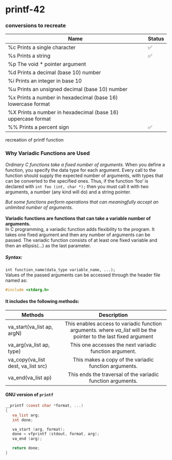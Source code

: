 # printf-42
### conversions to recreate

Name  | Status
------------- | -------------
%c Prints a single character     |  ✅ 
%s Prints a string   |  ✅ 
%p The void * pointer argument |
%d Prints a decimal (base 10) number|
%i Prints an integer in base 10| 
%u Prints an unsigned decimal (base 10) number| 
%x Prints a number in hexadecimal (base 16) lowercase format| 
%X Prints a number in hexadecimal (base 16) uppercase format |
%% Prints a percent sign |  ✅ 
 
recreation of printf function

### Why Variadic Functions are Used
*Ordinary C functions take a fixed number of arguments.* When you define a function, you specify the data type for each argument. Every call to the function should supply the expected number of arguments, with types that can be converted to the specified ones. Thus, if the function ‘foo’ is declared with `int foo (int, char *);` then you must call it with two arguments, a number (any kind will do) and a string pointer.

*But some functions perform operations that can meaningfully accept an unlimited number of arguments.* <br/>
<br />
**Variadic functions are functions that can take a variable number of arguments.** <br />
In C programming, a variadic function adds flexibility to the program. It takes one fixed argument and then any number of arguments can be passed. The variadic function consists of at least one fixed variable and then an ellipsis(…) as the last parameter.

##### Syntax:

`int function_name(data_type variable_name, ...);` <br />
Values of the passed arguments can be accessed through the header file named as:

``` c
#include <stdarg.h>
``` 


#### It includes the following methods: 

| **Methods**  | **Description** |
| ------------- |:-------------:|
| va_start(va_list ap, argN)    | This enables access to variadic function arguments. where *va_list* will be the pointer to the last fixed argument |
| va_arg(va_list ap, type)    | This one accesses the next variadic function argument.|
| va_copy(va_list dest, va_list src)      | This makes a copy of the variadic function arguments.|
| va_end(va_list ap)	     | This ends the traversal of the variadic function arguments.     |
#### GNU version of `printf`
``` c
__printf (const char *format, ...)
{
   va_list arg;
   int done;

   va_start (arg, format);
   done = vfprintf (stdout, format, arg);
   va_end (arg);

   return done;
}
```
